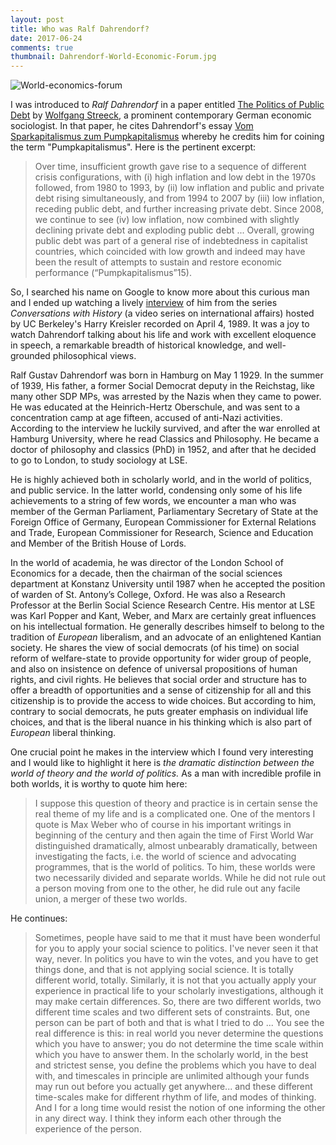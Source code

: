 ```yaml
---
layout: post
title: Who was Ralf Dahrendorf? 
date: 2017-06-24
comments: true
thumbnail: Dahrendorf-World-Economic-Forum.jpg
---
```



<div class="thumbnail">	<img src="{{ site.baseurl }}/images/Dahrendorf-World-Economic-Forum.jpg" alt="World-economics-forum" >	</div>



I was introduced to _Ralf Dahrendorf_ in a paper entitled [The Politics of Public Debt][1] by [Wolfgang Streeck][2], a prominent contemporary German economic sociologist. In that paper, he cites Dahrendorf's essay [Vom Sparkapitalismus zum Pumpkapitalismus][3] whereby he credits him for coining the term "Pumpkapitalismus". Here is the pertinent excerpt: 

> Over time, insufficient growth gave rise to a sequence of different crisis configurations,
with (i) high inflation and low debt in the 1970s followed, from 1980 to 1993, by (ii) low
inflation and public and private debt rising simultaneously, and from 1994 to 2007 by
(iii) low inflation, receding public debt, and further increasing private debt. Since 2008,
we continue to see (iv) low inflation, now combined with slightly declining private debt
and exploding public debt ... Overall, growing
public debt was part of a general rise of indebtedness in capitalist countries, which
coincided with low growth and indeed may have been the result of attempts to sustain 
and restore economic performance (“Pumpkapitalismus”15). 

So, I searched his name on Google to know more about this curious man and I ended up watching a lively [interview][4] of him from the series _Conversations with History_ (a video series on international affairs) hosted by UC Berkeley's Harry Kreisler recorded on April 4, 1989. It was a joy to watch Dahrendorf talking about his life and work with excellent eloquence in speech, a remarkable breadth of historical knowledge, and well-grounded philosophical views.  

Ralf Gustav Dahrendorf was born in Hamburg on May 1 1929. In the summer of 1939, His father, a former Social Democrat deputy in the Reichstag, like many other SDP MPs, was arrested by the Nazis when they came to power. He was educated at the Heinrich-Hertz Oberschule, and was sent to a concentration camp at age fifteen, accused of anti-Nazi activities. According to the interview he luckily survived, and after the war enrolled at Hamburg University, where he read Classics and Philosophy. He became a doctor of philosophy and classics (PhD) in 1952, and after that he decided to go to London, to study sociology at LSE. 

He is highly achieved both in scholarly world, and in the world of politics, and public service. In the latter world, condensing only some of his life achievements to a string of few words, we encounter a man who was member of the German Parliament, Parliamentary Secretary of State at the Foreign Office of Germany, European Commissioner for External Relations and Trade, European Commissioner for Research, Science and Education and Member of the British House of Lords. 

In the world of academia, he was director of the London School of Economics for a decade, then the chairman of the social sciences department at Konstanz University until 1987 when he accepted the position of warden of St. Antony’s College, Oxford. He was also a Research Professor at the Berlin Social Science Research Centre. His mentor at LSE was Karl Popper and Kant, Weber, and Marx are certainly great influences on his intellectual formation. He generally describes himself to belong to the tradition of _European_ liberalism, and an advocate of an enlightened Kantian society. He shares the view of social democrats (of his time) on social reform of welfare-state to provide opportunity for wider group of people, and also on insistence on defence of universal propositions of human rights, and civil rights. He believes that social order and structure has to offer a breadth of opportunities and a sense of citizenship for all and this citizenship is to provide the access to wide choices. But according to him, contrary to social democrats, he puts greater emphasis on individual life choices, and that is the liberal nuance in his thinking which is also part of _European_ liberal thinking.      


One crucial point he makes in the interview which I found very interesting and I would like to highlight it here is _the dramatic distinction between the world of theory and the world of politics._ As a man with incredible profile in both worlds, it is worthy to quote him here: 

> I suppose this question of theory and practice is in certain sense the real theme of my life and is a complicated one. One of the mentors I quote is Max Weber who of course in his important writings in beginning of the century and then again the time of First World War distinguished dramatically, almost unbearably dramatically, between investigating the facts, i.e. the world of science and advocating programmes, that is the world of politics. To him, these worlds were two necessarily divided and separate worlds. While he did not rule out a person moving from one to the other, he did rule out any facile union, a merger of these two worlds. 

He continues: 

> Sometimes, people have said to me that it must have been wonderful for you to apply your social science to politics. I've never seen it that way, never. In politics you have to win the votes, and you have to get things done, and that is not applying social science. It is totally different world, totally. Similarly, it is not that you actually apply your experience in practical life to your scholarly investigations, although it may make certain differences. So, there are two different worlds, two different time scales and two different sets of constraints. But, one person can be part of both and that is what I tried to do ... You see the real difference is this: in real world you never determine the questions which you have to answer; you do not determine the time scale within which you have to answer them. In the scholarly world, in the best and strictest sense, you define the problems which you have to deal with, and timescales in principle are unlimited although your funds may run out before you actually get anywhere... and these different time-scales make for different rhythm of life, and modes of thinking. And I for a long time would resist the notion of one informing the other in any direct way. I think they inform each other through the experience of the person.             







[1]: http://www.mpifg.de/pu/mpifg_dp/dp13-7.pdf
[2]: https://wiki2.org/en/Wolfgang_Streeck 
[3]: http://cicero.de/weltb%C3%BChne/vom-sparkapitalismus-zum-pumpkapitalismus/39922
[4]: https://www.youtube.com/watch?v=Yj5pVe6hOZo&t=5s
